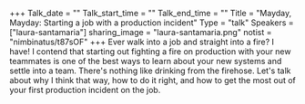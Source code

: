 +++
Talk_date = ""
Talk_start_time = ""
Talk_end_time = ""
Title = "Mayday, Mayday: Starting a job with a production incident"
Type = "talk"
Speakers = ["laura-santamaria"]
sharing_image = "laura-santamaria.png"
notist = "nimbinatus/t87sOF"
+++
Ever walk into a job and straight into a fire? I have! I contend that starting out fighting a fire on production with your new teammates is one of the best ways to learn about your new systems and settle into a team. There's nothing like drinking from the firehose. Let's talk about why I think that way, how to do it right, and how to get the most out of your first production incident on the job.
